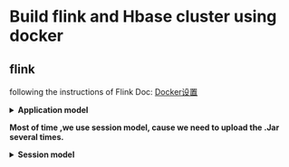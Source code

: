# Build flink and Hbase cluster using docker
## flink
following the instructions of Flink Doc: [Docker设置](https://ci.apache.org/projects/flink/flink-docs-release-1.12/zh/deployment/resource-providers/standalone/docker.html)

<details>
<summary><strong>Application model</strong></summary>
Under the application model ,you need to specify the path of application package *.jar and the class name when you create the docker containers.
If you don't specify the right path and class name, cluster will fail when started.
docker-compose configuration should be like this:
```shell
 command: standalone-job --job-classname WordCount.jar
      - /home/xingzheng/Distributed-Operator/job/batch:/opt/flink/usrlib
```
</details>

**Most of time ,we use session model, cause we need to upload the .Jar several times.**
<details>
<summary><strong>Session model</strong></summary>
Under the session model, we can use multiple ways to start jobs, using web UI or CLI command.
CLI command like this:
```shell
$ JOB_CLASS_NAME="com.job.ClassName"
$ JM_CONTAINER=$(docker ps --filter name=jobmanager --format={{.ID}}))
$ docker cp path/to/jar "${JM_CONTAINER}":/job.jar
$ docker exec -t -i "${JM_CONTAINER}" flink run -d -c ${JOB_CLASS_NAME} /job.jar
```
</details>


